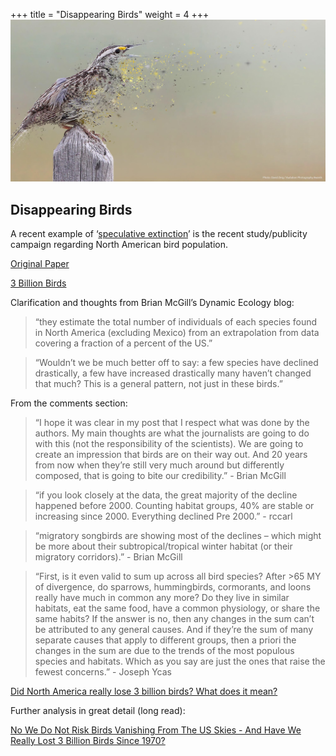 +++
title = "Disappearing Birds"
weight = 4
+++
![3billionbirds](3billionbirds.jpg "3billionbirds")

## Disappearing Birds

A recent example of ‘[speculative extinction](../speculative-extinctions)’ is the recent study/publicity campaign regarding North American bird population.

[Original Paper](https://www.science.org/doi/full/10.1126/science.aaw1313)

[3 Billion Birds](https://www.3billionbirds.org/)

Clarification and thoughts from Brian McGill’s Dynamic Ecology blog:

> “they estimate the total number of individuals of each species found in North America (excluding Mexico) from an extrapolation from data covering a fraction of a percent of the US.”

> “Wouldn’t we be much better off to say: a few species have declined drastically, a few have increased drastically many haven’t changed that much? This is a general pattern, not just in these birds.”

From the comments section:

> “I hope it was clear in my post that I respect what was done by the authors. My main thoughts are what the journalists are going to do with this (not the responsibility of the scientists). We are going to create an impression that birds are on their way out. And 20 years from now when they’re still very much around but differently composed, that is going to bite our credibility.” - Brian McGill

> “if you look closely at the data, the great majority of the decline happened before 2000. Counting habitat groups, 40% are stable or increasing since 2000. Everything declined Pre 2000.” - rccarl

> “migratory songbirds are showing most of the declines – which might be more about their subtropical/tropical winter habitat (or their migratory corridors).” - Brian McGill

> “First, is it even valid to sum up across all bird species? After >65 MY of divergence, do sparrows, hummingbirds, cormorants, and loons really have much in common any more? Do they live in similar habitats, eat the same food, have a common physiology, or share the same habits? If the answer is no, then any changes in the sum can’t be attributed to any general causes. And if they’re the sum of many separate causes that apply to different groups, then a priori the changes in the sum are due to the trends of the most populous species and habitats. Which as you say are just the ones that raise the fewest concerns.” - Joseph Ycas

[Did North America really lose 3 billion birds? What does it mean?](https://dynamicecology.wordpress.com/2019/09/20/did-north-america-really-lose-3-billion-birds-what-does-it-mean/)

Further analysis in great detail (long read):

[No We Do Not Risk Birds Vanishing From The US Skies - And Have We Really Lost 3 Billion Birds Since 1970?](https://www.science20.com/robert_walker/no_risk_of_extinction_of_common_birds_in_us_and_have_we_really_lost_3_billion_birds-242037)